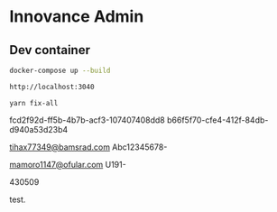 # Innovance Admin

## Dev container

```bash
docker-compose up --build
```

```bash
http://localhost:3040
```

```
yarn fix-all
```
fcd2f92d-ff5b-4b7b-acf3-107407408dd8
b66f5f70-cfe4-412f-84db-d940a53d23b4

tihax77349@bamsrad.com
Abc12345678-



mamoro1147@ofular.com
U191-

430509


test.